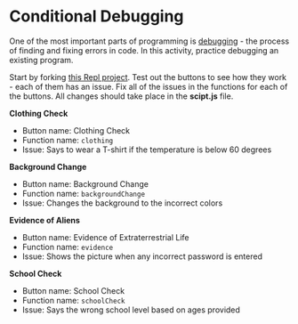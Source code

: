 # Conditional Debugging
One of the most important parts of programming is [debugging](https://en.wikipedia.org/wiki/Debugging) - the process of finding and fixing errors in code. In this activity, practice debugging an existing program.

Start by forking [this Repl project](https://replit.com/@HylandOutreach/ConditionalBugs). Test out the buttons to see how they work - each of them has an issue. Fix all of the issues in the functions for each of the buttons. All changes should take place in the **scipt.js** file.

**Clothing Check**
- Button name: Clothing Check
- Function name: `clothing`
- Issue: Says to wear a T-shirt if the temperature is below 60 degrees

**Background Change**
- Button name: Background Change
- Function name: `backgroundChange`
- Issue: Changes the background to the incorrect colors

**Evidence of Aliens**
- Button name: Evidence of Extraterrestrial Life
- Function name: `evidence`
- Issue: Shows the picture when any incorrect password is entered

**School Check**
- Button name: School Check
- Function name: `schoolCheck`
- Issue: Says the wrong school level based on ages provided